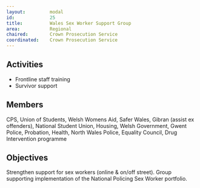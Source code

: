 ```yaml
---
layout: 		modal
id: 			25
title: 			Wales Sex Worker Support Group
area: 			Regional
chaired: 		Crown Prosecution Service
coordinated:	Crown Prosecution Service
---
```


Activities
----------

* Frontline staff training
* Survivor support

Members
-------

CPS, Union of Students,  Welsh Womens Aid, Safer Wales, Gibran (assist ex offenders), National Student Union, Housing, Welsh Government, Gwent Police, Probation, Health, North Wales Police, Equality Council, Drug Intervention programme

Objectives
----------

Strengthen support for sex workers (online & on/off street). Group supporting implementation of the National Policing Sex Worker portfolio.